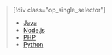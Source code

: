 > [!div class="op_single_selector"]
> * [Java](../articles/notification-hubs/notification-hubs-java-push-notification-tutorial.md)
> * [Node.js](../articles/notification-hubs/notification-hubs-nodejs-push-notification-tutorial.md)
> * [PHP](../articles/notification-hubs/notification-hubs-php-push-notification-tutorial.md)
> * [Python](../articles/notification-hubs/notification-hubs-python-push-notification-tutorial.md)
> 
> 

<!---HONumber=AcomDC_0907_2016-->